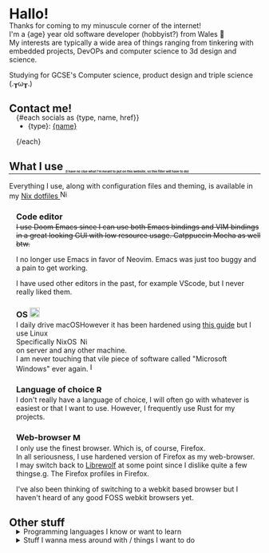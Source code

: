 <script>
    const BIRTHDAY = new Date("2008/11/23"); 
    let ageDifMs = Date.now() - BIRTHDAY;
    let ageDate = new Date(ageDifMs); // miliseconds from epoch
    let age = Math.abs(ageDate.getUTCFullYear() - 1970);
    
    import { langData, stuffIWantToDo, socials } from '$lib/contentData.js';
    import Mozilla from '$lib/assets/88x31/monazilla.gif';
    import Rust from '$lib/assets/original_ferris.svg';
    import Apple from '$lib/assets/apple_logo.svg';
    import NixOS from '$lib/assets/nixos_logo.svg';
    import VeryNix from '$lib/assets/verynix.png';
    import HateMS from '$lib/assets/88x31/hatems.gif';
</script>

# Hallo!

<div style="margin-top: -1.5em">

Thanks for coming to my minuscule corner of the internet!<br>
I'm a {age} year old software developer (hobbyist?) from Wales 🏴󠁧󠁢󠁷󠁬󠁳󠁿<br>
My interests are typically a wide area of things ranging from tinkering with embedded projects, DevOPs and computer science to 3d design and science.

Studying for <hover-info>GCSE's<hover-info-text> Computer science, product design and triple science</hover-info-text></hover-info> (.┰ω┰.)


## Contact me!

<div style="margin-top: -1.5em; padding-left: 1em;">

{#each socials as {type, name, href}}

<div style="margin-top: -1em;">

- {type}: [{name}]({href})

</div>

{/each}

</div>

<div style="padding-bottom: 0.1em;">

## What I use <sub style="font-size: 0.3em;">(I have no clue what I'm meant to put on this website, so this filler will have to do)</sub>

<hr style="margin-top: -1.3em; margin-left: -0.1em;">

</div>

<div style="margin-top: -1em;">

<p>Everything I use, along with configuration files and theming, is available in my <a href="https://github.com/NamesCode/.Dotfiles" target="_blank" rel="noopener noreferrer">Nix dotfiles </a><img src="{VeryNix}" alt="Nix logo with sunglasses on"/></p>

<div style="padding-left: 1em;">

### Code editor

<div style="margin-top: -1em">

~~I use Doom Emacs since I can use both Emacs bindings and VIM bindings in a great looking GUI with low resource usage. Catppuccin Mocha as well btw.~~

I no longer use Emacs in favor of Neovim. Emacs was just too buggy and a pain to get working.

I have used other editors in the past, for example VScode, but I never really liked them.

</div>

### OS <img src="{Apple}" alt="MacOS" height="20vh">

<div style="margin-top: -1em">

I daily drive <hover-info>macOS<hover-info-text>However it has been hardened using <a href="https://github.com/drduh/macOS-Security-and-Privacy-Guide" target="_blank" rel="noopener noreferrer">this guide</a></hover-info-text></hover-info> but I use <hover-info>Linux<hover-info-text><span style="display: flex;">Specifically NixOS<img src="{NixOS}" alt="NixOS logo" style="height: 1em; padding-left: 0.5em;"></span></hover-info-text></hover-info> on server and any other machine. <br> I am never touching that vile piece of software called "Microsoft Windows" ever again. ![I hate Microsoft]({HateMS})
</div>

### Language of choice <img src="{Rust}" alt="Rust" height="15vh">

<div style="margin-top: -1em">

I don't really have a language of choice, I will often go with whatever is easiest or that I want to use. However, I frequently use Rust for my projects.

</div>

### Web-browser <img src="{Mozilla}" alt="Mozilla" height="15vh">

<div style="margin-top: -1em">

I only use the finest browser. Which is, of course, Firefox. <br>
In all seriousness, I use hardened version of Firefox as my web-browser. <br> 
I may switch back to <a href="https://librewolf.net/" target="_blank" rel="noopener noreferrer">Librewolf</a> at some point since I dislike quite a few <hover-info>things<hover-info-text>e.g. The Firefox profiles</hover-info-text></hover-info> in Firefox.

I've also been thinking of switching to a webkit based browser but I haven't heard of any good FOSS webkit browsers yet.

</div>

</div>
</div>
</div>

## Other stuff

<div style="margin-top: -1.5em;">
<div style="padding-left: 1em;">

<details>
<summary>Programming languages I know or want to learn</summary>

<div style="margin-top: -1em">

- Rust <sub style="padding-bottom: 5px">_(segfaults scare me)_</sub>

{#each langData as {lang, info}}

<div style="margin-top: -1em;">

- {lang} {#if info != ""}<sub style="padding-bottom: 5px">_({info})_</sub>{/if}

</div>

{/each}

</div>

</details>

<details>
<summary>Stuff I wanna mess around with / things I want to do</summary>

<div style="margin-top: -1em">

- Go to a Will Wood concert and meet the fellow <sub style="padding-bottom: 5px">_(He makes the funky music)_</sub>

{#each stuffIWantToDo as {thing, info}}

<div style="margin-top: -1em;">

- {thing} {#if info != ""}<sub style="padding-bottom: 5px">_({info})_</sub>{/if}

</div>

{/each}

</div>

</details>
</div>

</div>

<style>
p img {
    margin-bottom: -0.25em;
    /*padding-left: 0.5em;*/
    height: 1.2em;
}
</style>

